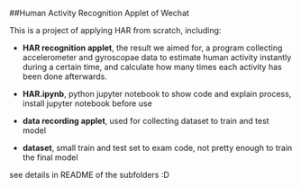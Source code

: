 ##Human Activity Recognition Applet of Wechat

This is a project of applying HAR from scratch, including:

+ **HAR recognition applet**, the result we aimed for, a program collecting accelerometer and gyroscopae data to estimate human activity instantly during a certain time, and calculate how many times each activity has been done afterwards.

+ **HAR.ipynb**, python jupyter notebook to show code and explain process, install jupyter notebook before use

+ **data recording applet**, used for collecting dataset to train and test model
+ **dataset**, small train and test set to exam code, not pretty enough to train the final model

see details in README of the subfolders :D
